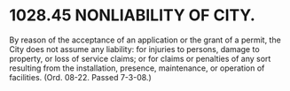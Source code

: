 1028.45 NONLIABILITY OF CITY.
=============================

By reason of the acceptance of an application or the grant of a permit,
the City does not assume any liability: for injuries to persons, damage
to property, or loss of service claims; or for claims or penalties of
any sort resulting from the installation, presence, maintenance, or
operation of facilities. (Ord. 08-22. Passed 7-3-08.)
